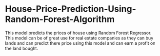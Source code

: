 # House-Price-Prediction-Using-Random-Forest-Algorithm
This model predicts the prices of house using Random Forest Regressor. This model can be of great use for real estate companies as they can buy lands and can predict there price using this model and can earn a profit on the land bought.
